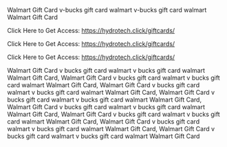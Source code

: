 Walmart Gift Card v-bucks gift card walmart v-bucks gift card walmart Walmart Gift Card

Click Here to Get Access: https://hydrotech.click/giftcards/

Click Here to Get Access: https://hydrotech.click/giftcards/

Click Here to Get Access: https://hydrotech.click/giftcards/

Walmart Gift Card v bucks gift card walmart v bucks gift card walmart Walmart Gift Card, Walmart Gift Card v bucks gift card walmart v bucks gift card walmart Walmart Gift Card, Walmart Gift Card v bucks gift card walmart v bucks gift card walmart Walmart Gift Card, Walmart Gift Card v bucks gift card walmart v bucks gift card walmart Walmart Gift Card, Walmart Gift Card v bucks gift card walmart v bucks gift card walmart Walmart Gift Card, Walmart Gift Card v bucks gift card walmart v bucks gift card walmart Walmart Gift Card, Walmart Gift Card v bucks gift card walmart v bucks gift card walmart Walmart Gift Card, Walmart Gift Card v bucks gift card walmart v bucks gift card walmart Walmart Gift Card
